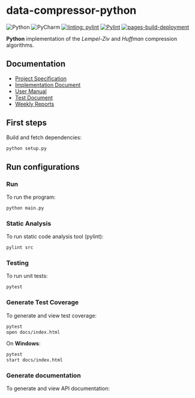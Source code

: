 # data-compressor-python

![Python](https://img.shields.io/badge/python-3670A0?style=for-the-badge&logo=python&logoColor=ffdd54)
![PyCharm](https://img.shields.io/badge/pycharm-143?style=for-the-badge&logo=pycharm&logoColor=black&color=black&labelColor=green)
[![linting: pylint](https://img.shields.io/badge/linting-pylint-yellowgreen)](https://github.com/PyCQA/pylint)
[![Pylint](https://github.com/CasimirLaine/data-compressor-python/actions/workflows/pylint.yml/badge.svg?branch=master)](https://github.com/CasimirLaine/data-compressor-python/actions/workflows/pylint.yml)
[![pages-build-deployment](https://github.com/CasimirLaine/data-compressor-python/actions/workflows/pages/pages-build-deployment/badge.svg?branch=master)](https://github.com/CasimirLaine/data-compressor-python/actions/workflows/pages/pages-build-deployment)

<b>Python</b> implementation of the <i>Lempel-Ziv</i> and <i>Huffman</i> compression algorithms.

## Documentation

- [Project Specification](./specs/specification.md)
- [Implementation Document](./specs/implementation.md)
- [User Manual](./specs/manual.md)
- [Test Document](https://casimirlaine.github.io/data-compressor-python/)
- [Weekly Reports](./specs/weekly)

## First steps

Build and fetch dependencies:

```bash
python setup.py
```

## Run configurations

### Run

To run the program:

```bash
python main.py
```

### Static Analysis

To run static code analysis tool (pylint):

```bash
pylint src
```

### Testing

To run unit tests:

```bash
pytest
```

### Generate Test Coverage

To generate and view test coverage:

```bash
pytest
open docs/index.html
```

On <b>Windows</b>:

```bash
pytest
start docs/index.html
```

### Generate documentation

To generate and view API documentation:

```bash
```
